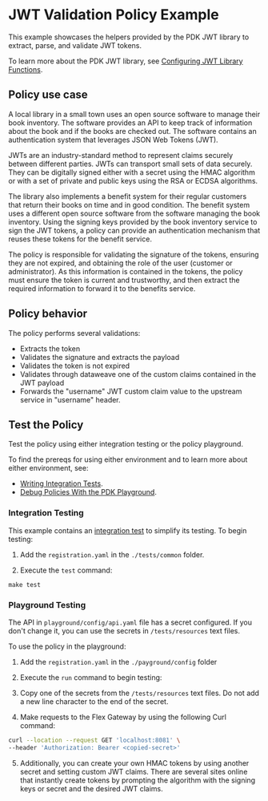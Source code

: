# JWT Validation Policy Example

This example showcases the helpers provided by the PDK JWT library to extract, parse, and validate JWT tokens.

To learn more about the PDK JWT library, see [Configuring JWT Library Functions](https://docs.mulesoft.com/pdk/latest/policies-pdk-configure-features-jwt).

## Policy use case

A local library in a small town uses an open source software to manage their book inventory. The software provides an API to keep track of information about the book and if the books are checked out. The software contains an authentication system that leverages JSON Web Tokens (JWT).

JWTs are an industry-standard method to represent claims securely between different parties. JWTs can transport small sets of data securely. They can be digitally signed either with a secret using the HMAC algorithm or with a set of private and public keys using the RSA or ECDSA algorithms.

The library also implements a benefit system for their regular customers that return their books on time and in good condition. The benefit system uses a different open source software from the software managing the book inventory. Using the signing keys provided by the book inventory service to sign the JWT tokens, a policy can provide an authentication mechanism that reuses these tokens for the benefit service.

The policy is responsible for validating the signature of the tokens, ensuring they are not expired, and obtaining the role of the user (customer or administrator). As this information is contained in the tokens, the policy must ensure the token is current and trustworthy, and then extract the required information to forward it to the benefits service.

## Policy behavior

The policy performs several validations:

- Extracts the token
- Validates the signature and extracts the payload
- Validates the token is not expired
- Validates through dataweave one of the custom claims contained in the JWT payload
- Forwards the "username" JWT custom claim value to the upstream service in "username" header.

## Test the Policy

Test the policy using either integration testing or the policy playground.

To find the prereqs for using either environment and to learn more about either environment, see:

* [Writing Integration Tests](https://docs.mulesoft.com/pdk/latest/policies-pdk-integration-tests).
* [Debug Policies With the PDK Playground](https://docs.mulesoft.com/pdk/latest/policies-pdk-debug-local).

### Integration Testing

This example contains an [integration test](./tests/requests.rs) to simplify its testing. To begin testing:

1. Add the `registration.yaml` in the `./tests/common` folder.

2. Execute the `test` command:

``` shell
make test
```

### Playground Testing

The API in `playground/config/api.yaml` file has a secret configured. If you don't change it, you can use the secrets in `/tests/resources` text files.

To use the policy in the playground:

1. Add the `registration.yaml` in the `./payground/config` folder

2. Execute the `run` command to begin testing:

3. Copy one of the secrets from the `/tests/resources` text files. Do not add a new line character to the end of the secret.

4. Make requests to the Flex Gateway by using the following Curl command:

```sh
curl --location --request GET 'localhost:8081' \
--header 'Authorization: Bearer <copied-secret>'
```

5. Additionally, you can create your own HMAC tokens by using another secret and setting custom JWT claims. There are several sites online that instantly create tokens by prompting the algorithm with the signing keys or secret and the desired JWT claims.
